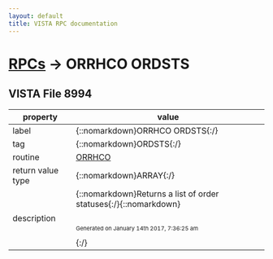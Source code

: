 ```yaml
---
layout: default
title: VISTA RPC documentation
---
```




# [RPCs](TableOfContent.md) &#8594; ORRHCO ORDSTS 


 ## VISTA File 8994 


 property | value 
--- | --- 
 label | {::nomarkdown}ORRHCO ORDSTS{:/}
 tag | {::nomarkdown}ORDSTS{:/}
 routine | [ORRHCO](http://code.osehra.org/dox/Routine_ORRHCO_source.html)
 return value type | {::nomarkdown}ARRAY{:/}
 description | {::nomarkdown}Returns a list of order statuses{:/}{::nomarkdown} <br/><br/><p style="font-size: 11px">Generated on January 14th 2017, 7:36:25 am</p>{:/}